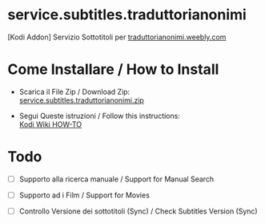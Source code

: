 # service.subtitles.traduttorianonimi
[Kodi Addon] Servizio Sottotitoli per [traduttorianonimi.weebly.com](http://traduttorianonimi.weebly.com/)

# Come Installare / How to Install
- Scarica il File Zip / Download Zip:<br />
[service.subtitles.traduttorianonimi.zip](https://github.com/ShellAddicted/service.subtitles.traduttorianonimi/files/204856/service.subtitles.traduttorianonimi.zip)

- Segui Queste istruzioni / Follow this instructions:<br />
[Kodi Wiki HOW-TO](http://kodi.wiki/view/HOW-TO:Install_add-ons_from_zip_files)




# Todo
- [ ] Supporto alla ricerca manuale / Support for Manual Search
- [ ] Supporto ad i Film / Support for Movies
- [ ] Controllo Versione dei sottotitoli (Sync) / Check Subtitles Version (Sync)


